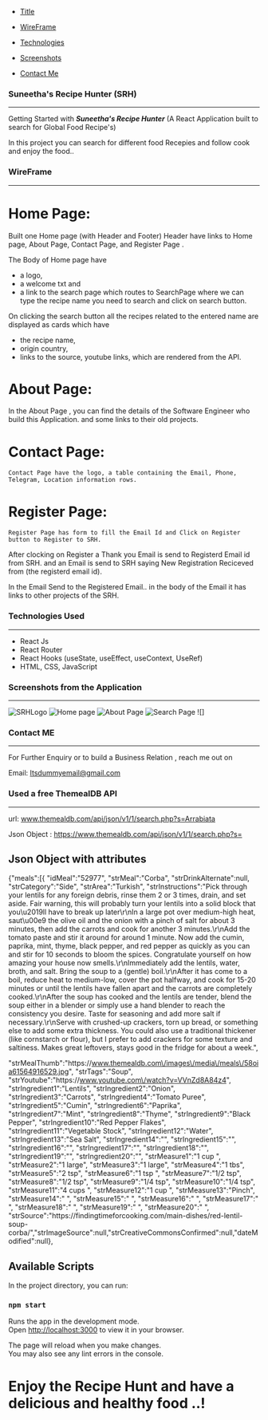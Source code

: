 * [Title](https://github.com/Suneetharavi/MyProject2?tab=readme-ov-file#suneethas-recipe-hunter-srh)

* [WireFrame](https://github.com/Suneetharavi/MyProject2?tab=readme-ov-file#wireframe)

* [Technologies](https://github.com/Suneetharavi/MyProject2?tab=readme-ov-file#technologies-used)

* [Screenshots](https://github.com/Suneetharavi/MyProject2?tab=readme-ov-file#screenshots-from-the-application)

* [Contact Me](https://github.com/Suneetharavi/MyProject2?tab=readme-ov-file#contact-me)



###               Suneetha's Recipe Hunter (SRH)
________________________________________________

 Getting Started with ***Suneetha's Recipe Hunter***  (A React Application built to search for Global Food Recipe's)

In this project you can search for different food Recepies and follow cook and enjoy the food..


###                    WireFrame
_____________________________________________

# Home Page:

Built one Home page (with Header and Footer)
Header have links to Home page, About Page, Contact Page, and Register Page .

The Body of Home page have 
 * a logo, 
 * a welcome txt and 
 * a link to the search page  which routes to SearchPage where we can type the recipe name  you need to search and click on search button.

 On clicking the search button all the recipes related to the entered name are displayed as cards which have  
  * the recipe name, 
  * origin country,
  * links to the source,
  youtube links, which are rendered from the API.

# About Page:
  In the About Page , you can find the details of the Software Engineer who build this Application.
  and some links to their old projects.

# Contact Page:
    Contact Page have the logo, a table containing the Email, Phone, Telegram, Location information rows.

# Register Page:
    Register Page has form to fill the Email Id and Click on Register button to Register to SRH.
After clocking on Register a Thank you Email is send to Registerd Email id from SRH.
and an Email is send to SRH saying New Registration Reciceved from (the registerd email id).

In the Email Send to the Registered Email.. in the body of the Email it has links to other projects of the SRH.

###                 Technologies Used
_____________________________________________________

* React Js
* React Router
* React Hooks (useState, useEffect, useContext, UseRef)
* HTML, CSS, JavaScript

###               Screenshots from the Application
_______________________________________________________________________

 ![SRHLogo](https://github.com/Suneetharavi/MyProject2/blob/master/src/models/logo/SuneethaLogo.png?raw=true)
 ![Home page](https://github.com/Suneetharavi/MyProject2/blob/master/src/models/logo/SRH%20Screenshot.png?raw=true)
 ![About Page](https://github.com/Suneetharavi/MyProject2/blob/master/src/models/logo/About%20Page.png?raw=true)
 ![Search Page](https://github.com/Suneetharavi/MyProject2/blob/master/src/models/logo/FoodSearchPage.png?raw=true)
 ![]


 ###                 Contact ME
 ________________________________________________________

For Further Enquiry or to build a Business Relation , reach me out on

Email: Itsdummyemail@gmail.com



###           Used a free ThemealDB API
________________________________________________________________

 url: www.themealdb.com/api/json/v1/1/search.php?s=Arrabiata

 Json Object : https://www.themealdb.com/api/json/v1/1/search.php?s=

## Json Object with attributes

{"meals":[{
"idMeal":"52977",
"strMeal":"Corba",
"strDrinkAlternate":null,
"strCategory":"Side",
"strArea":"Turkish",
"strInstructions":"Pick through your lentils for any foreign debris, rinse them 2 or 3 times, drain, and set aside.  Fair warning, this will probably turn your lentils into a solid block that you\u2019ll have to break up later\r\nIn a large pot over medium-high heat, saut\u00e9 the olive oil and the onion with a pinch of salt for about 3 minutes, then add the carrots and cook for another 3 minutes.\r\nAdd the tomato paste and stir it around for around 1 minute. Now add the cumin, paprika, mint, thyme, black pepper, and red pepper as quickly as you can and stir for 10 seconds to bloom the spices. Congratulate yourself on how amazing your house now smells.\r\nImmediately add the lentils, water, broth, and salt. Bring the soup to a (gentle) boil.\r\nAfter it has come to a boil, reduce heat to medium-low, cover the pot halfway, and cook for 15-20 minutes or until the lentils have fallen apart and the carrots are completely cooked.\r\nAfter the soup has cooked and the lentils are tender, blend the soup either in a blender or simply use a hand blender to reach the consistency you desire. Taste for seasoning and add more salt if necessary.\r\nServe with crushed-up crackers, torn up bread, or something else to add some extra thickness.  You could also use a traditional thickener (like cornstarch or flour), but I prefer to add crackers for some texture and saltiness.  Makes great leftovers, stays good in the fridge for about a week.",

"strMealThumb":"https:\/\/www.themealdb.com\/images\/media\/meals\/58oia61564916529.jpg",
"strTags":"Soup",
"strYoutube":"https:\/\/www.youtube.com\/watch?v=VVnZd8A84z4",
"strIngredient1":"Lentils",
"strIngredient2":"Onion",
"strIngredient3":"Carrots",
"strIngredient4":"Tomato Puree",
"strIngredient5":"Cumin",
"strIngredient6":"Paprika",
"strIngredient7":"Mint",
"strIngredient8":"Thyme",
"strIngredient9":"Black Pepper",
"strIngredient10":"Red Pepper Flakes",
"strIngredient11":"Vegetable Stock",
"strIngredient12":"Water",
"strIngredient13":"Sea Salt",
"strIngredient14":"",
"strIngredient15":"",
"strIngredient16":"",
"strIngredient17":"",
"strIngredient18":"",
"strIngredient19":"",
"strIngredient20":"",
"strMeasure1":"1 cup ",
"strMeasure2":"1 large",
"strMeasure3":"1 large",
"strMeasure4":"1 tbs",
"strMeasure5":"2 tsp",
"strMeasure6":"1 tsp ",
"strMeasure7":"1\/2 tsp",
"strMeasure8":"1\/2 tsp",
"strMeasure9":"1\/4 tsp",
"strMeasure10":"1\/4 tsp",
"strMeasure11":"4 cups ",
"strMeasure12":"1 cup ",
"strMeasure13":"Pinch",
"strMeasure14":" ",
"strMeasure15":" ",
"strMeasure16":" ",
"strMeasure17":" ",
"strMeasure18":" ",
"strMeasure19":" ",
"strMeasure20":" ",
"strSource":"https:\/\/findingtimeforcooking.com\/main-dishes\/red-lentil-soup-corba\/","strImageSource":null,"strCreativeCommonsConfirmed":null,"dateModified":null},

## Available Scripts

In the project directory, you can run:

### `npm start`

Runs the app in the development mode.\
Open [http://localhost:3000](http://localhost:3000) to view it in your browser.

The page will reload when you make changes.\
You may also see any lint errors in the console.


# Enjoy the Recipe Hunt and have a delicious and healthy food ..!





